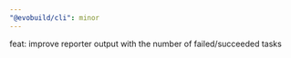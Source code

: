 ```yaml
---
"@evobuild/cli": minor
---
```


feat: improve reporter output with the number of failed/succeeded tasks
